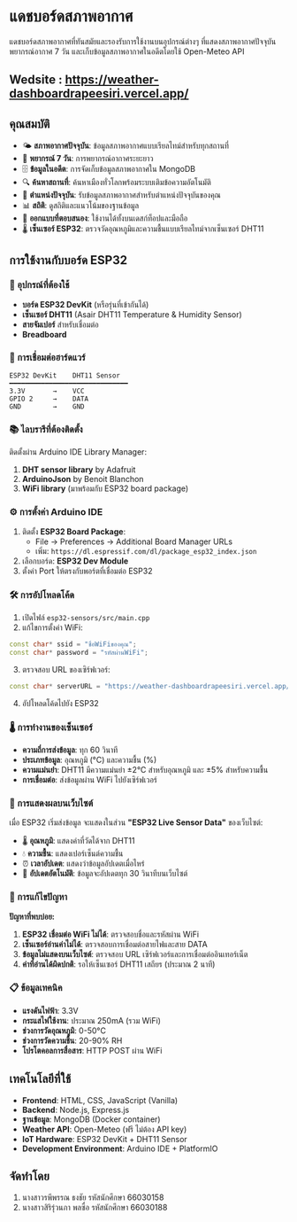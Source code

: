 # แดชบอร์ดสภาพอากาศ
แดชบอร์ดสภาพอากาศที่ทันสมัยและรองรับการใช้งานบนอุปกรณ์ต่างๆ ที่แสดงสภาพอากาศปัจจุบัน พยากรณ์อากาศ 7 วัน และเก็บข้อมูลสภาพอากาศในอดีตโดยใช้ Open-Meteo API


## Wedsite : https://weather-dashboardrapeesiri.vercel.app/



## คุณสมบัติ

- 🌤️ **สภาพอากาศปัจจุบัน**: ข้อมูลสภาพอากาศแบบเรียลไทม์สำหรับทุกสถานที่
- 📅 **พยากรณ์ 7 วัน**: การพยากรณ์อากาศระยะยาว
- 🗄️ **ข้อมูลในอดีต**: การจัดเก็บข้อมูลสภาพอากาศใน MongoDB
- 🔍 **ค้นหาสถานที่**: ค้นหาเมืองทั่วโลกพร้อมระบบเติมข้อความอัตโนมัติ
- 📍 **ตำแหน่งปัจจุบัน**: รับข้อมูลสภาพอากาศสำหรับตำแหน่งปัจจุบันของคุณ
- 📊 **สถิติ**: ดูสถิติและแนวโน้มของฐานข้อมูล
- 📱 **ออกแบบที่ตอบสนอง**: ใช้งานได้ทั้งบนเดสก์ท็อปและมือถือ
- 🌡️ **เซ็นเซอร์ ESP32**: ตรวจวัดอุณหภูมิและความชื้นแบบเรียลไทม์จากเซ็นเซอร์ DHT11

## การใช้งานกับบอร์ด ESP32

### 🔧 อุปกรณ์ที่ต้องใช้
- **บอร์ด ESP32 DevKit** (หรือรุ่นที่เข้ากันได้)
- **เซ็นเซอร์ DHT11** (Asair DHT11 Temperature & Humidity Sensor)
- **สายจัมเปอร์** สำหรับเชื่อมต่อ
- **Breadboard** 

### 🔌 การเชื่อมต่อฮาร์ดแวร์
```
ESP32 DevKit    DHT11 Sensor
━━━━━━━━━━━━━━━━━━━━━━━━━━━━━━
3.3V       →    VCC 
GPIO 2     →    DATA 
GND        →    GND 
```

### 📚 ไลบรารีที่ต้องติดตั้ง
ติดตั้งผ่าน Arduino IDE Library Manager:
1. **DHT sensor library** by Adafruit
2. **ArduinoJson** by Benoit Blanchon
3. **WiFi library** (มาพร้อมกับ ESP32 board package)

### ⚙️ การตั้งค่า Arduino IDE
1. ติดตั้ง **ESP32 Board Package**:
   - File → Preferences → Additional Board Manager URLs
   - เพิ่ม: `https://dl.espressif.com/dl/package_esp32_index.json`
2. เลือกบอร์ด: **ESP32 Dev Module**
3. ตั้งค่า Port ให้ตรงกับพอร์ตที่เชื่อมต่อ ESP32

### 🛠️ การอัปโหลดโค้ด
1. เปิดไฟล์ `esp32-sensors/src/main.cpp`
2. แก้ไขการตั้งค่า WiFi:
```cpp
const char* ssid = "ชื่อWiFiของคุณ";         
const char* password = "รหัสผ่านWiFi";  
```
3. ตรวจสอบ URL ของเซิร์ฟเวอร์:
```cpp
const char* serverURL = "https://weather-dashboardrapeesiri.vercel.app/api";
```
4. อัปโหลดโค้ดไปยัง ESP32

### 🌡️ การทำงานของเซ็นเซอร์
- **ความถี่การส่งข้อมูล**: ทุก 60 วินาที
- **ประเภทข้อมูล**: อุณหภูมิ (°C) และความชื้น (%)
- **ความแม่นยำ**: DHT11 มีความแม่นยำ ±2°C สำหรับอุณหภูมิ และ ±5% สำหรับความชื้น
- **การเชื่อมต่อ**: ส่งข้อมูลผ่าน WiFi ไปยังเซิร์ฟเวอร์

### 📱 การแสดงผลบนเว็บไซต์
เมื่อ ESP32 เริ่มส่งข้อมูล จะแสดงในส่วน **"ESP32 Live Sensor Data"** ของเว็บไซต์:
- 🌡️ **อุณหภูมิ**: แสดงค่าที่วัดได้จาก DHT11
- 💧 **ความชื้น**: แสดงเปอร์เซ็นต์ความชื้น
- ⏰ **เวลาอัปเดต**: แสดงว่าข้อมูลอัปเดตเมื่อไหร่
- 🔄 **อัปเดตอัตโนมัติ**: ข้อมูลจะอัปเดตทุก 30 วินาทีบนเว็บไซต์

### 🐛 การแก้ไขปัญหา
**ปัญหาที่พบบ่อย:**
1. **ESP32 เชื่อมต่อ WiFi ไม่ได้**: ตรวจสอบชื่อและรหัสผ่าน WiFi
2. **เซ็นเซอร์อ่านค่าไม่ได้**: ตรวจสอบการเชื่อมต่อสายไฟและสาย DATA
3. **ข้อมูลไม่แสดงบนเว็บไซต์**: ตรวจสอบ URL เซิร์ฟเวอร์และการเชื่อมต่ออินเทอร์เน็ต
4. **ค่าที่อ่านได้ผิดปกติ**: รอให้เซ็นเซอร์ DHT11 เสถียร (ประมาณ 2 นาที)

### 📋 ข้อมูลเทคนิค
- **แรงดันไฟฟ้า**: 3.3V
- **กระแสไฟใช้งาน**: ประมาณ 250mA (รวม WiFi)
- **ช่วงการวัดอุณหภูมิ**: 0-50°C
- **ช่วงการวัดความชื้น**: 20-90% RH
- **โปรโตคอลการสื่อสาร**: HTTP POST ผ่าน WiFi

## เทคโนโลยีที่ใช้

- **Frontend**: HTML, CSS, JavaScript (Vanilla)
- **Backend**: Node.js, Express.js
- **ฐานข้อมูล**: MongoDB (Docker container)
- **Weather API**: Open-Meteo (ฟรี ไม่ต้อง API key)
- **IoT Hardware**: ESP32 DevKit + DHT11 Sensor
- **Development Environment**: Arduino IDE + PlatformIO

## จัดทำโดย
1. นางสาวรพีพรรณ ธงชัย รหัสนักศึกษา 66030158
2. นางสาวสิริรุ่วนภา พลซื่อ รหัสนักศึกษา 66030188
